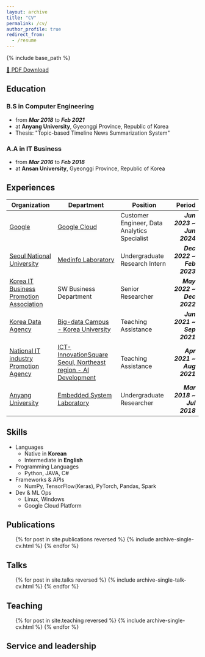 ```yaml
---
layout: archive
title: "CV"
permalink: /cv/
author_profile: true
redirect_from:
  - /resume
---
```


{% include base_path %}

[📄 PDF Download](https://drive.google.com/file/d/1oj08VgOHCSzqzA7qFgvBs8wRcJcRKovr/view?usp=sharing)

## Education

### B.S in Computer Engineering

- from ***Mar 2018*** to ***Feb 2021***
- at **Anyang University**, Gyeonggi Province, Republic of Korea
- Thesis: "Topic-based Timeline News Summarization System"

### A.A in IT Business

- from ***Mar 2016*** to ***Feb 2018***
- at **Ansan University**, Gyeonggi Province, Republic of Korea

## Experiences

| Organization | Department | Position | Period |
| - | - | - | -: |
| [Google](https://www.google.org/) | [Google Cloud](https://cloud.google.com/) | Customer Engineer, Data Analytics Specialist | ***Jun 2023 ~ Jun 2024*** |
| [Seoul National University](https://www.snu.ac.kr/) | [Medinfo Laboratory](https://medinfolab.snu.ac.kr/) | Undergraduate Research Intern | ***Dec 2022 ~ Feb 2023*** |
| [Korea IT Business Promotion Association](https://koipa.or.kr/) | SW Business Department | Senior Researcher | ***May 2022 ~ Dec 2022*** |
| [Korea Data Agency](https://www.kdata.or.kr/) | [Big-data Campus - Korea University](https://dataonair.or.kr/bigjob/) | Teaching Assistance | ***Jun 2021 ~ Sep 2021*** |
| [National IT industry Promotion Agency](https://www.nipa.kr/) | [ICT-InnovationSquare Seoul, Northeast region - AI Development](http://ictinnovation.kr/) | Teaching Assistance | ***Apr 2021 ~ Aug 2021*** |
| [Anyang University](https://www.anyang.ac.kr/) | [Embedded System Laboratory](https://www.anyang.ac.kr/computer/) | Undergraduate Researcher | ***Mar 2018 ~ Jul 2018*** |

## Skills

- Languages
  - Native in **Korean**
  - Intermediate in **English**
- Programming Languages
  - Python, JAVA, C\#
- Frameworks & APIs
  - NumPy, TensorFlow(Keras), PyTorch, Pandas, Spark
- Dev & ML Ops
  - Linux, Windows
  - Google Cloud Platform

## Publications

  <ul>{% for post in site.publications reversed %}
    {% include archive-single-cv.html %}
  {% endfor %}</ul>

## Talks

  <ul>{% for post in site.talks reversed %}
    {% include archive-single-talk-cv.html  %}
  {% endfor %}</ul>

## Teaching

  <ul>{% for post in site.teaching reversed %}
    {% include archive-single-cv.html %}
  {% endfor %}</ul>

## Service and leadership
